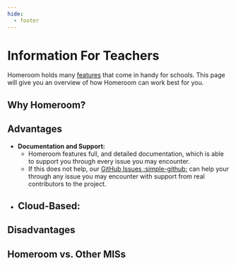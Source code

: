 ```yaml
---
hide:
  - footer
---
```


# Information For Teachers

Homeroom holds many [features](features.md) that come in handy for schools. This page will give you an overview of how Homeroom can work best for you. 

## Why Homeroom?

## Advantages
- **Documentation and Support:**
  - Homeroom features full, and detailed documentation, which is able to support you through every issue you may encounter.
  - If this does not help, our [GitHub Issues :simple-github:](https://github.com/longbow122/Homeroom/issues) can help your through any issue you may encounter with support from real contributors to the project.
- **Cloud-Based:**  
  - 
## Disadvantages

## Homeroom vs. Other MISs